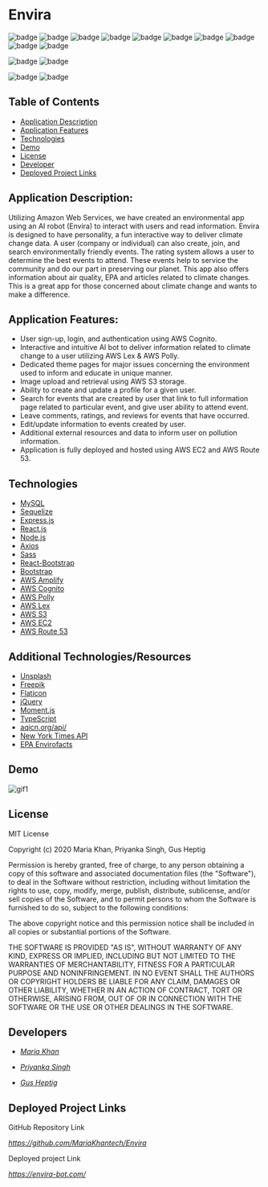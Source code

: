 # Envira

![badge](https://img.shields.io/badge/AWS-EC2-232F3E?style=flat-square&logo=amazon-aws) ![badge](https://img.shields.io/badge/AWS-Cognito-67459B?style=flat-square&logo=amazon-aws) ![badge](https://img.shields.io/badge/AWS-S3-FF9900?style=flat-square&logo=amazon-aws) ![badge](https://img.shields.io/badge/AWS-Lex-00CAFF?style=flat-square&logo=amazon-aws) ![badge](https://img.shields.io/badge/AWS-Polly-00CAFF?style=flat-square&logo=amazon-aws) ![badge](https://img.shields.io/badge/AWS-Amplify-FF9900?style=flat-square&logo=amazon-aws) ![badge](https://img.shields.io/badge/React-.js-61dbfb?style=flat-square&logo=react) ![badge](https://img.shields.io/badge/Node-.js-339933?style=flat-square&logo=node.js) ![badge](https://img.shields.io/badge/My-SQL-4479A1?style=flat-square&logo=mysql) ![badge](https://img.shields.io/badge/Sa-ss-CC6699?style=flat-square&logo=Sass)

![badge](https://img.shields.io/github/repo-size/mariakhantech/envira?style=flat-square)
![badge](https://img.shields.io/badge/License-MIT-green?style=flat-squares)

![badge](https://img.shields.io/github/stars/mariakhantech/envira?style=social) ![badge](https://img.shields.io/github/forks/mariakhantech/envira?style=social)

## Table of Contents

- [Application Description](#project-description)
- [Application Features](#project-features)
- [Technologies](#technologies)
- [Demo](#demo)
- [License](#license)
- [Developer](#developer)
- [Deployed Project Links](#deployed-project-links)

## Application Description:

Utilizing Amazon Web Services, we have created an environmental app using an AI robot (Envira) to interact with users and read information. Envira is designed to have personality, a fun interactive way to deliver climate change data. A user (company or individual) can also create, join, and search environmentally friendly events. The rating system allows a user to determine the best events to attend. These events help to service the community and do our part in preserving our planet. This app also offers information about air quality, EPA and articles related to climate changes. This is a great app for those concerned about climate change and wants to make a difference.

## Application Features:

- User sign-up, login, and authentication using AWS Cognito.
- Interactive and intuitive AI bot to deliver information related to climate change to a user utilizing AWS Lex & AWS Polly.
- Dedicated theme pages for major issues concerning the environment used to inform and educate in unique manner.
- Image upload and retrieval using AWS S3 storage.
- Ability to create and update a profile for a given user.
- Search for events that are created by user that link to full information page related to particular event, and give user ability to attend event.
- Leave comments, ratings, and reviews for events that have occurred.
- Edit/update information to events created by user.
- Additional external resources and data to inform user on pollution information.
- Application is fully deployed and hosted using AWS EC2 and AWS Route 53.

## Technologies

- [MySQL](https://dev.mysql.com/doc/)
- [Sequelize](https://sequelize.org/v5/)
- [Express.js](https://expressjs.com/)
- [React.js](https://reactjs.org/)
- [Node.js](https://nodejs.org/en/)
- [Axios](https://www.npmjs.com/package/axios)
- [Sass](https://sass-lang.com/)
- [React-Bootstrap](https://react-bootstrap.github.io/)
- [Bootstrap](https://getbootstrap.com/)
- [AWS Amplify](https://aws.amazon.com/amplify/)
- [AWS Cognito](https://aws.amazon.com/cognito/)
- [AWS Polly](https://aws.amazon.com/polly/)
- [AWS Lex](https://aws.amazon.com/lex/)
- [AWS S3](https://aws.amazon.com/s3/)
- [AWS EC2](https://aws.amazon.com/ec2/)
- [AWS Route 53](https://aws.amazon.com/route53/)

## Additional Technologies/Resources

- [Unsplash](https://unsplash.com/)
- [Freepik](https://www.freepik.com/)
- [Flaticon](https://www.flaticon.com/)
- [jQuery](https://jquery.com/)
- [Moment.js](https://momentjs.com/)
- [TypeScript](https://www.typescriptlang.org/)
- [aqicn.org/api/](https://aqicn.org/api/)
- [New York Times API](https://developer.nytimes.com/)
- [EPA Envirofacts](https://www.epa.gov/enviro/widgets)

## Demo

![gif1](https://media.giphy.com/media/VDAuv7bMueJSBo4rMc/giphy.gif)

## License

MIT License

Copyright (c) 2020 Maria Khan, Priyanka Singh, Gus Heptig

Permission is hereby granted, free of charge, to any person obtaining a copy
of this software and associated documentation files (the "Software"), to deal
in the Software without restriction, including without limitation the rights
to use, copy, modify, merge, publish, distribute, sublicense, and/or sell
copies of the Software, and to permit persons to whom the Software is
furnished to do so, subject to the following conditions:

The above copyright notice and this permission notice shall be included in all
copies or substantial portions of the Software.

THE SOFTWARE IS PROVIDED "AS IS", WITHOUT WARRANTY OF ANY KIND, EXPRESS OR
IMPLIED, INCLUDING BUT NOT LIMITED TO THE WARRANTIES OF MERCHANTABILITY,
FITNESS FOR A PARTICULAR PURPOSE AND NONINFRINGEMENT. IN NO EVENT SHALL THE
AUTHORS OR COPYRIGHT HOLDERS BE LIABLE FOR ANY CLAIM, DAMAGES OR OTHER
LIABILITY, WHETHER IN AN ACTION OF CONTRACT, TORT OR OTHERWISE, ARISING FROM,
OUT OF OR IN CONNECTION WITH THE SOFTWARE OR THE USE OR OTHER DEALINGS IN THE
SOFTWARE.

## Developers

- [_Maria Khan_](https://github.com/MariaKhantech)

- [_Priyanka Singh_](https://github.com/singhpri30)

- [_Gus Heptig_](https://github.com/gheptig)

## Deployed Project Links

GitHub Repository Link

*https://github.com/MariaKhantech/Envira*

Deployed project Link

*https://envira-bot.com/*

